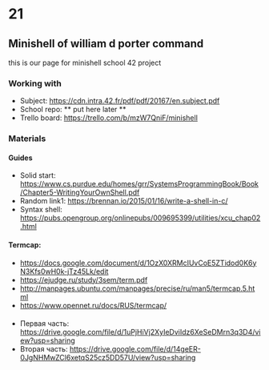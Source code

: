 # 21
## Minishell of william d porter command
this is our page for minishell school 42 project

### Working with
- Subject: https://cdn.intra.42.fr/pdf/pdf/20167/en.subject.pdf
- School repo: ** put here later **
- Trello board: https://trello.com/b/mzW7QniF/minishell
### Materials
#### Guides
- Solid start: https://www.cs.purdue.edu/homes/grr/SystemsProgrammingBook/Book/Chapter5-WritingYourOwnShell.pdf
- Random link1: https://brennan.io/2015/01/16/write-a-shell-in-c/
- Syntax shell: https://pubs.opengroup.org/onlinepubs/009695399/utilities/xcu_chap02.html
#### Termcap: 
- https://docs.google.com/document/d/1OzX0XRMcIUvCoE5ZTidod0K6yN3Kfs0wH0k-jTz45Lk/edit
- https://ejudge.ru/study/3sem/term.pdf
- http://manpages.ubuntu.com/manpages/precise/ru/man5/termcap.5.html
- https://www.opennet.ru/docs/RUS/termcap/
#### 
- Первая часть: https://drive.google.com/file/d/1uPjHiVj2XyIeDviIdz6XeSeDMrn3q3D4/view?usp=sharing
- Вторая часть: https://drive.google.com/file/d/14geER-0JgNHMwZCl6xetqS25cz5DD57U/view?usp=sharing


